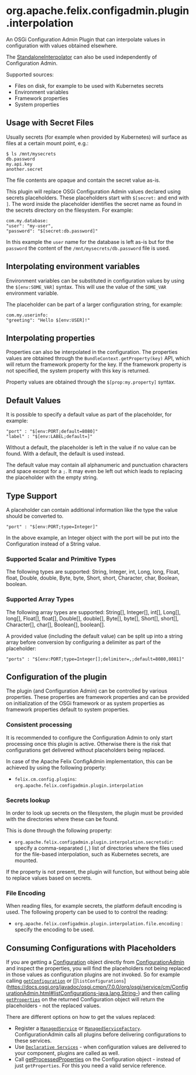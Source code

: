 # org.apache.felix.configadmin.plugin.interpolation

An OSGi Configuration Admin Plugin that can interpolate values in configuration with values obtained elsewhere. 

The [StandaloneInterpolator](./src/main/java/org/apache/felix/configadmin/plugin/interpolation/StandaloneInterpolator.java)
can also be used independently of Configuration Admin.

Supported sources:

* Files on disk, for example to be used with Kubernetes secrets
* Environment variables
* Framework properties
* System properties

## Usage with Secret Files

Usually secrets (for example when provided by Kubernetes) will surface as files at a certain mount point, e.g.:

```
$ ls /mnt/mysecrets
db.password
my.api.key
another.secret
```

The file contents are opaque and contain the secret value as-is.

This plugin will replace OSGi Configuration Admin values declared
using secrets placeholders. These placeholders start with `$[secret:`
and end with `]`. The word inside the placeholder identifies the secret
name as found in the secrets directory on the filesystem. For example:

```
com.my.database:
"user": "my-user",
"password": "$[secret:db.password]"
```

In this example the `user` name for the database is left as-is but for the
`password` the content of the `/mnt/mysecrets/db.password` file is used.

## Interpolating environment variables

Environment variables can be substituted in configuration values by using the
`$[env:SOME_VAR]` syntax. This will use the value of the `SOME_VAR` environment variable.

The placeholder can be part of a larger configuration string, for example:

```
com.my.userinfo:
"greeting": "Hello $[env:USER]!"
```

## Interpolating properties

Properties can also be interpolated in the configuration. The properties values are
obtained through the `BundleContext.getProperty(key)` API, which will return the framework
property for the key. If the framework property is not specified, the system property
with this key is returned.

Property values are obtained through the `$[prop:my.property]` syntax.

## Default Values

It is possible to specify a default value as part of the placeholder, for example:

```
"port" : "$[env:PORT;default=8080]"
"label" : "$[env:LABEL;default=]"
```

Without a default, the placeholder is left in the value if no value can be found. With a default, the default is used instead.

The default value may contain all alphanumeric and punctuation characters and space except for a `;`. It may even be left out which leads to replacing the placeholder with the empty string.

## Type Support

A placeholder can contain additional information like the type the value should be converted to.


```
"port" : "$[env:PORT;type=Integer]"
```

In the above example, an Integer object with the port will be put into the Configuration instead of a String value.

### Supported Scalar and Primitive Types

The following types are supported: String, Integer, int, Long, long, Float, float, Double, double, Byte, byte, Short, short, Character, char, Boolean, boolean.

### Supported Array Types

The following array types are supported: String[], Integer[], int[], Long[], long[], Float[], float[], Double[], double[], Byte[], byte[], Short[], short[], Character[], char[], Boolean[], boolean[].

A provided value (including the default value) can be split up into a string array before conversion by configuring a delimiter as part of the placeholder:

```
"ports" : "$[env:PORT;type=Integer[];delimiter=,;default=8080,8081]"
```

## Configuration of the plugin

The plugin (and Configuration Admin) can be controlled by various properties. These properties are
framework properties and can be provided on initialization of the OSGi framework or as system properties
as framework properties default to system properties.

### Consistent processing

It is recommended to configure the Configuration Admin to only start processing once this plugin is active. Otherwise there is the risk that configurations get delivered without placeholders being replaced.

In case of the Apache Felix ConfigAdmin implementation, this can be achieved by using the following property:

* `felix.cm.config.plugins`: `org.apache.felix.configadmin.plugin.interpolation`

### Secrets lookup

In order to look up secrets on the filesystem, the plugin must be provided with the directories
where these can be found.

This is done through the following property:

* `org.apache.felix.configadmin.plugin.interpolation.secretsdir`: specify a comma-separated (`,`) list of directories where the files used for the file-based interpolation, such as Kubernetes secrets, are mounted.

If the property is not present, the plugin will function, but without being able to replace values based on secrets.

### File Encoding

When reading files, for example secrets, the platform default encoding is used. The following property can be used to to control the reading:

* `org.apache.felix.configadmin.plugin.interpolation.file.encoding` : specify the encoding to be used.

## Consuming Configurations with Placeholders

If you are getting a [Configuration](https://docs.osgi.org/javadoc/osgi.cmpn/7.0.0/org/osgi/service/cm/Configuration.html) object directly from [ConfigurationAdmin](https://docs.osgi.org/javadoc/osgi.cmpn/7.0.0/org/osgi/service/cm/ConfigurationAdmin.html) and inspect the properties, you will find the placeholders not being replaced in those values as configuration plugins are not invoked. So for example calling [`getConfiguration`](https://docs.osgi.org/javadoc/osgi.cmpn/7.0.0/org/osgi/service/cm/ConfigurationAdmin.html#getConfiguration-java.lang.String-) or []`listConfigurations`](https://docs.osgi.org/javadoc/osgi.cmpn/7.0.0/org/osgi/service/cm/ConfigurationAdmin.html#listConfigurations-java.lang.String-) and then calling [`getProperties`](https://docs.osgi.org/javadoc/osgi.cmpn/7.0.0/org/osgi/service/cm/Configuration.html#getProperties--) on the returned Configuration object will return the placeholders - not the replaced values.

There are different options on how to get the values replaced:
* Register a [`ManagedService`](https://docs.osgi.org/javadoc/osgi.cmpn/7.0.0/org/osgi/service/cm/ManagedService.html) or [`ManagedServiceFactory`](https://docs.osgi.org/javadoc/osgi.cmpn/7.0.0/org/osgi/service/cm/ManagedServiceFactory.html). ConfigurationAdmin calls all plugins before delivering configurations to these services.
* Use [`Declarative Services`](https://docs.osgi.org/specification/osgi.cmpn/7.0.0/service.component.html) - when configuration values are delivered to your component, plugins are called as well.
* Call [getProcessedProperties](https://docs.osgi.org/javadoc/osgi.cmpn/7.0.0/org/osgi/service/cm/Configuration.html#getProcessedProperties-org.osgi.framework.ServiceReference-) on the Configuration object - instead of just `getProperties`. For this you need a valid service reference.
